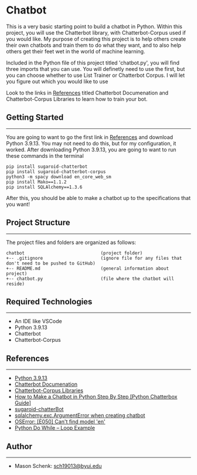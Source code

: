 # Chatbot
This is a very basic starting point to build a chatbot in Python. Within this project, you will use the Chatterbot library, with Chatterbot-Corpus used if you would like. My purpose of creating this project is to help others create their own chatbots and train them to do what they want, and to also help others get their feet wet in the world of machine learning.

Included in the Python file of this project titled 'chatbot.py', you will find three imports that you can use. You will definetly need to use the first, but you can choose whether to use List Trainer or Chatterbot Corpus. I will let you figure out which you would like to use

Look to the links in [References](#References) titled Chatterbot Documenation and Chatterbot-Corpus Libraries to learn how to train your bot.

## Getting Started
---
You are going to want to go the first link in [References](#References) and download Python 3.9.13. You may not need to do this, but for my configuration, it worked. After downloading Python 3.9.13, you are going to want to run these commands in the terminal
```{python}
pip install sugaroid-chatterbot
pip install sugaroid-chatterbot-corpus
python3 -m spacy download en_core_web_sm
pip install Mako==1.1.2
pip install SQLAlchemy==1.3.6
```
After this, you should be able to make a chatbot up to the specifications that you want!

## Project Structure
---
The project files and folders are organized as follows:
```
chatbot                             (project folder)
+-- .gitignore                      (ignore file for any files that don't need to be pushed to GitHub)
+-- README.md                       (general information about project)
+-- chatbot.py                      (file where the chatbot will reside)
```

## Required Technologies
---
* An IDE like VSCode
* Python 3.9.13
* Chatterbot
* Chatterbot-Corpus

## References
---
* [Python 3.9.13](https://www.python.org/downloads/release/python-3913/)
* [Chatterbot Documenation](https://chatterbot.readthedocs.io/en/stable/index.html)
* [Chatterbot-Corpus Libraries](https://github.com/gunthercox/chatterbot-corpus)
* [How to Make a Chatbot in Python Step By Step [Python Chatterbox Guide]](https://www.upgrad.com/blog/how-to-make-chatbot-in-python/)
* [sugaroid-chatterBot](https://openbase.com/python/sugaroid-chatterBot)
* [sqlalchemy.exc.ArgumentError when creating chatbot](https://stackoverflow.com/questions/67811041/sqlalchemy-exc-argumenterror-when-creating-chatbot)
* [OSError: [E050] Can't find model 'en'](https://stackoverflow.com/questions/58057021/oserror-e050-cant-find-model-en)
* [Python Do While – Loop Example](https://www.freecodecamp.org/news/python-do-while-loop-example/)

## Author
---
*  Mason Schenk:    sch19013@byui.edu
